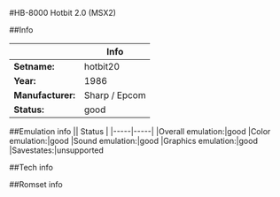 #HB-8000 Hotbit 2.0 (MSX2)

##Info

||Info|
|-----|-----|
|**Setname:**|hotbit20
|**Year:**|1986
|**Manufacturer:**|Sharp / Epcom
|**Status:**|good

##Emulation info
|| Status |
|-----|-----|
|Overall emulation:|good
|Color emulation:|good
|Sound emulation:|good
|Graphics emulation:|good
|Savestates:|unsupported

##Tech info

##Romset info

<!--- START OF EDITED COMMENT DO NOT TOUCH TEXT ABOVE-->
